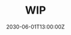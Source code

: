 ---
title:  WIP
date: "2030-06-01T13:00:00Z"
date_end: "2030-06-01T15:00:00Z"
summary: Work in Progress, will be updated shortly
publishDate: "2020-01-01T00:00:00Z"

authors: []
tags: []
---